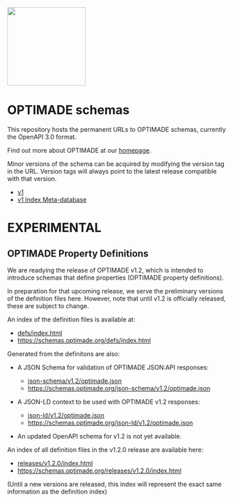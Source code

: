 <img width="180px" align="center" src="https://raw.githubusercontent.com/wiki/Materials-Consortia/OPTIMADE/images/logos/optimade-text-below-transparent-bg.png">


# OPTIMADE schemas

This repository hosts the permanent URLs to OPTIMADE schemas, currently the OpenAPI 3.0 format.

Find out more about OPTIMADE at our [homepage](https://optimade.org).

Minor versions of the schema can be acquired by modifying the version tag in the URL.
Version tags will always point to the latest release compatible with that version.

- [v1](./openapi/v1/optimade.json)
- [v1 Index Meta-database](./openapi/v1/optimade_index.json)

# EXPERIMENTAL

## OPTIMADE Property Definitions

We are readying the release of OPTIMADE v1.2, which is intended to introduce schemas that define properties (OPTIMADE property definitions).

In preparation for that upcoming release, we serve the preliminary versions of the definition files here.
However, note that until v1.2 is officially released, these are subject to change.

An index of the definition files is available at:

- [defs/index.html](defs/index.html)
- https://schemas.optimade.org/defs/index.html

Generated from the definitons are also:

- A JSON Schema for validation of OPTIMADE JSON:API responses:

  - [json-schema/v1.2/optimade.json](json-schema/v1.2/optimade.json)
  - https://schemas.optimade.org/json-schema/v1.2/optimade.json

- A JSON-LD context to be used with OPTIMADE v1.2 responses:

  - [json-ld/v1.2/optimade.json](json-ld/v1.2/optimade.json)
  - https://schemas.optimade.org/json-ld/v1.2/optimade.json

- An updated OpenAPI schema for v1.2 is not yet available.

An index of all definition files in the v1.2.0 release are available here:

- [releases/v1.2.0/index.html](json-ld/v1.2.0/index.html)
- https://schemas.optimade.org/releases/v1.2.0/index.html

(Until a new versions are released, this index will represent the exact same information as the definition index)
